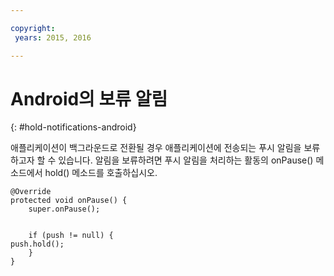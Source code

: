 ```yaml
---

copyright:
 years: 2015, 2016

---
```


# Android의 보류 알림
{: #hold-notifications-android}

애플리케이션이 백그라운드로 전환될 경우 애플리케이션에 전송되는 푸시 알림을 보류하고자 할 수 있습니다. 알림을 보류하려면 푸시 알림을 처리하는 활동의 onPause() 메소드에서 hold() 메소드를 호출하십시오. 

```
@Override
protected void onPause() {
    super.onPause();


    if (push != null) {
push.hold();
    }
} 
```
